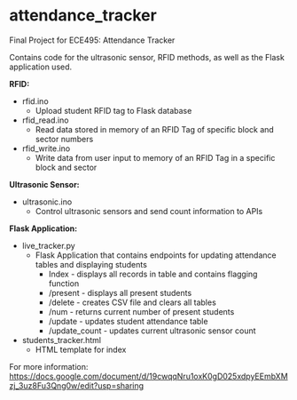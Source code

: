 # attendance_tracker
Final Project for ECE495: Attendance Tracker

Contains code for the ultrasonic sensor, RFID methods, as well as the Flask application used.

**RFID:**
- rfid.ino
  - Upload student RFID tag to Flask database
- rfid_read.ino
  - Read data stored in memory of an RFID Tag of specific block and sector numbers
- rfid_write.ino
  - Write data from user input to memory of an RFID Tag in a specific block and sector 

**Ultrasonic Sensor:**
- ultrasonic.ino
  - Control ultrasonic sensors and send count information to APIs

**Flask Application:**
- live_tracker.py
  - Flask Application that contains endpoints for updating attendance tables and displaying students
    - Index - displays all records in table and contains flagging function
    - /present - displays all present students 
    - /delete - creates CSV file and clears all tables 
    - /num - returns current number of present students
    - /update - updates student attendance table
    - /update_count - updates current ultrasonic sensor count
- students_tracker.html
  - HTML template for index

For more information: https://docs.google.com/document/d/19cwqqNru1oxK0gD025xdpyEEmbXMzj_3uz8Fu3Qng0w/edit?usp=sharing


